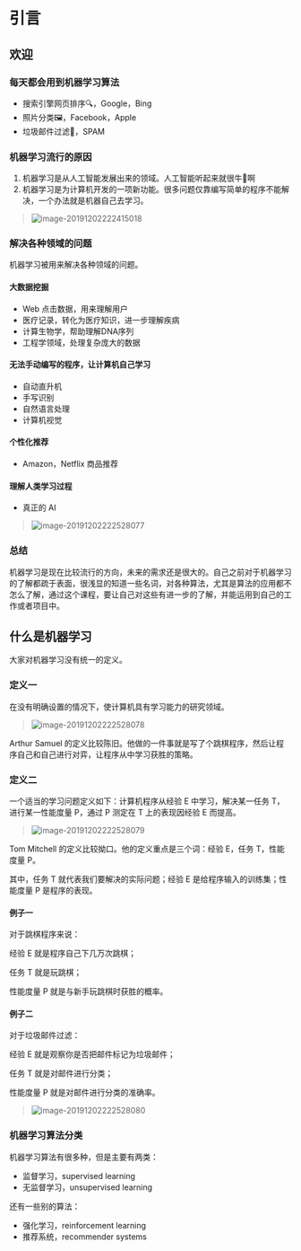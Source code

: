 # 引言

## 欢迎

### 每天都会用到机器学习算法

- 搜索引擎网页排序🔍，Google，Bing
- 照片分类🖼，Facebook，Apple
- 垃圾邮件过滤📧，SPAM

### 机器学习流行的原因

1. 机器学习是从人工智能发展出来的领域。人工智能听起来就很牛🐂啊
2. 机器学习是为计算机开发的一项新功能。很多问题仅靠编写简单的程序不能解决，一个办法就是机器自己去学习。

> ![image-20191202222415018](https://tva1.sinaimg.cn/large/006tNbRwgy1g9iquxqzsqj30wq0643yq.jpg)

### 解决各种领域的问题

机器学习被用来解决各种领域的问题。

#### 大数据挖掘

- Web 点击数据，用来理解用户
- 医疗记录，转化为医疗知识，进一步理解疾病
- 计算生物学，帮助理解DNA序列
- 工程学领域，处理复杂庞大的数据

#### 无法手动编写的程序，让计算机自己学习

- 自动直升机
- 手写识别
- 自然语言处理
- 计算机视觉

#### 个性化推荐

- Amazon，Netflix 商品推荐

#### 理解人类学习过程

- 真正的 AI

> ![image-20191202222528077](https://tva1.sinaimg.cn/large/006tNbRwgy1g9iqvhil30j312g0gcjtv.jpg)

### 总结

机器学习是现在比较流行的方向，未来的需求还是很大的。自己之前对于机器学习的了解都疏于表面，很浅显的知道一些名词，对各种算法，尤其是算法的应用都不怎么了解，通过这个课程，要让自己对这些有进一步的了解，并能运用到自己的工作或者项目中。

## 什么是机器学习

大家对机器学习没有统一的定义。

### 定义一

在没有明确设置的情况下，使计算机具有学习能力的研究领域。

> ![image-20191202222528078](https://tva1.sinaimg.cn/large/006tNbRwgy1gaimem5iusj30xa056wj1.jpg)

Arthur Samuel 的定义比较陈旧。他做的一件事就是写了个跳棋程序，然后让程序自己和自己进行对弈，让程序从中学习获胜的策略。

### 定义二

一个适当的学习问题定义如下：计算机程序从经验 E 中学习，解决某一任务 T，进行某一性能度量 P，通过 P 测定在 T 上的表现因经验 E 而提高。

> ![image-20191202222528079](https://tva1.sinaimg.cn/large/006tNbRwgy1gaimi9egkgj30w80aagtw.jpg)

Tom Mitchell 的定义比较拗口。他的定义重点是三个词：经验 E，任务 T，性能度量 P。

其中，任务 T 就代表我们要解决的实际问题；经验 E 是给程序输入的训练集；性能度量 P 是程序的表现。

#### 例子一

对于跳棋程序来说：

经验 E 就是程序自己下几万次跳棋；

任务 T 就是玩跳棋；

性能度量 P 就是与新手玩跳棋时获胜的概率。

#### 例子二

对于垃圾邮件过滤：

经验 E 就是观察你是否把邮件标记为垃圾邮件；

任务 T 就是对邮件进行分类；

性能度量 P 就是对邮件进行分类的准确率。

> ![image-20191202222528080](https://tva1.sinaimg.cn/large/006tNbRwgy1gaimth6ainj311u0fa7f8.jpg)

### 机器学习算法分类

机器学习算法有很多种，但是主要有两类：

- 监督学习，supervised learning
- 无监督学习，unsupervised learning

还有一些别的算法：

- 强化学习，reinforcement learning
- 推荐系统，recommender systems

